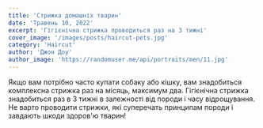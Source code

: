 ```yaml
---
title: 'Стрижка домашніх тварин'
date: 'Травень 10, 2022'
excerpt: 'Гігієнічна стрижка проводиться раз на 3 тижні'
cover_image: '/images/posts/haircut-pets.jpg'
category: 'Haircut'
author: 'Джон Доу'
author_image: 'https://randomuser.me/api/portraits/men/11.jpg'
---
```


Якщо вам потрібно часто купати собаку або кішку, вам знадобиться комплексна стрижка раз на місяць, максимум два.
Гігієнічна стрижка знадобиться раз в 3 тижні в залежності від породи і часу відрощування.
Не варто проводити стрижки, які суперечать принципам породи і завдають шкоди здоров'ю тварин!
